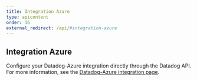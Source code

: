 ```yaml
---
title: Integration Azure
type: apicontent
order: 16
external_redirect: /api/#integration-azure
---
```


## Integration Azure

Configure your Datadog-Azure integration directly through the Datadog API.
For more information, see the [Datadog-Azure integration page][1].


[1]: /integrations/azure
